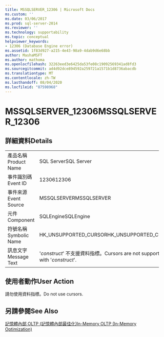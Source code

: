 ```yaml
---
title: MSSQLSERVER_12306 | Microsoft Docs
ms.custom: ''
ms.date: 03/06/2017
ms.prod: sql-server-2014
ms.reviewer: ''
ms.technology: supportability
ms.topic: conceptual
helpviewer_keywords:
- 12306 (Database Engine error)
ms.assetid: 1f83d927-a215-4e43-98a9-4dab9d6e68bb
author: MashaMSFT
ms.author: mathoma
ms.openlocfilehash: 32263eed3e6425da53fe08c19092569341ad8fd3
ms.sourcegitcommit: ad4d92dce894592a259721a1571b1d8736abacdb
ms.translationtype: MT
ms.contentlocale: zh-TW
ms.lasthandoff: 08/04/2020
ms.locfileid: "87598968"
---
```

# <a name="mssqlserver_12306"></a><span data-ttu-id="1b695-102">MSSQLSERVER_12306</span><span class="sxs-lookup"><span data-stu-id="1b695-102">MSSQLSERVER_12306</span></span>
    
## <a name="details"></a><span data-ttu-id="1b695-103">詳細資料</span><span class="sxs-lookup"><span data-stu-id="1b695-103">Details</span></span>  
  
|||  
|-|-|  
|<span data-ttu-id="1b695-104">產品名稱</span><span class="sxs-lookup"><span data-stu-id="1b695-104">Product Name</span></span>|<span data-ttu-id="1b695-105">SQL Server</span><span class="sxs-lookup"><span data-stu-id="1b695-105">SQL Server</span></span>|  
|<span data-ttu-id="1b695-106">事件識別碼</span><span class="sxs-lookup"><span data-stu-id="1b695-106">Event ID</span></span>|<span data-ttu-id="1b695-107">12306</span><span class="sxs-lookup"><span data-stu-id="1b695-107">12306</span></span>|  
|<span data-ttu-id="1b695-108">事件來源</span><span class="sxs-lookup"><span data-stu-id="1b695-108">Event Source</span></span>|<span data-ttu-id="1b695-109">MSSQLSERVER</span><span class="sxs-lookup"><span data-stu-id="1b695-109">MSSQLSERVER</span></span>|  
|<span data-ttu-id="1b695-110">元件</span><span class="sxs-lookup"><span data-stu-id="1b695-110">Component</span></span>|<span data-ttu-id="1b695-111">SQLEngine</span><span class="sxs-lookup"><span data-stu-id="1b695-111">SQLEngine</span></span>|  
|<span data-ttu-id="1b695-112">符號名稱</span><span class="sxs-lookup"><span data-stu-id="1b695-112">Symbolic Name</span></span>|<span data-ttu-id="1b695-113">HK_UNSUPPORTED_CURSOR</span><span class="sxs-lookup"><span data-stu-id="1b695-113">HK_UNSUPPORTED_CURSOR</span></span>|  
|<span data-ttu-id="1b695-114">訊息文字</span><span class="sxs-lookup"><span data-stu-id="1b695-114">Message Text</span></span>|<span data-ttu-id="1b695-115">'*construct*' 不支援資料指標。</span><span class="sxs-lookup"><span data-stu-id="1b695-115">Cursors are not supported with '*construct*'.</span></span>|  
  
## <a name="user-action"></a><span data-ttu-id="1b695-116">使用者動作</span><span class="sxs-lookup"><span data-stu-id="1b695-116">User Action</span></span>  
 <span data-ttu-id="1b695-117">請勿使用資料指標。</span><span class="sxs-lookup"><span data-stu-id="1b695-117">Do not use cursors.</span></span>  
  
## <a name="see-also"></a><span data-ttu-id="1b695-118">另請參閱</span><span class="sxs-lookup"><span data-stu-id="1b695-118">See Also</span></span>  
 [<span data-ttu-id="1b695-119">記憶體內部 OLTP &#40;記憶體內部最佳化&#41;</span><span class="sxs-lookup"><span data-stu-id="1b695-119">In-Memory OLTP &#40;In-Memory Optimization&#41;</span></span>](../in-memory-oltp/in-memory-oltp-in-memory-optimization.md)  
  
  
